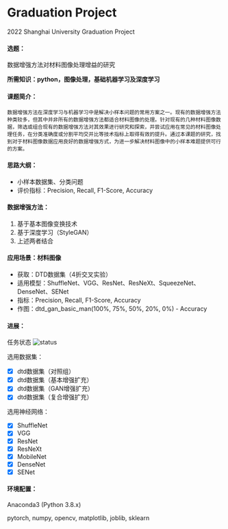 # Graduation Project
2022 Shanghai University Graduation Project

#### 选题：

数据增强方法对材料图像处理增益的研究

**所需知识：python，图像处理，基础机器学习及深度学习**

#### 课题简介：
	数据增强方法在深度学习与机器学习中是解决小样本问题的常用方案之一。现有的数据增强方法种类较多，但其中并非所有的数据增强方法都适合材料图像的处理。针对现有的几种材料图像数据，筛选或组合现有的数据增强方法对其效果进行研究和探索，并尝试应用在常见的材料图像处理任务，在分类准确度或分割平均交并比等技术指标上取得有效的提升。通过本课题的研究，找到对于材料图像数据应用良好的数据增强方式，为进一步解决材料图像中的小样本难题提供可行的方案。

#### 思路大纲：
- 小样本数据集、分类问题
- 评价指标：Precision, Recall, F1-Score, Accuracy

#### 数据增强方法：
1. 基于基本图像变换技术
2. 基于深度学习（StyleGAN）
3. 上述两者结合

#### 应用场景：材料图像
- 获取：DTD数据集（4折交叉实验）
- 适用模型：ShuffleNet、VGG、ResNet、ResNeXt、SqueezeNet、DenseNet、SENet
- 指标：Precision, Recall, F1-Score, Accuracy 
- 作图：dtd_gan_basic_man(100%, 75%, 50%, 20%, 0%) - Accuracy

#### 进展：
任务状态 ![status](https://img.shields.io/badge/status-still--working-yellowgreen)

选用数据集：
- [x] dtd数据集（对照组）
- [x] dtd数据集（基本增强扩充）
- [x] dtd数据集（GAN增强扩充）
- [x] dtd数据集（复合增强扩充）

选用神经网络：
- [x] ShuffleNet
- [x] VGG
- [x] ResNet
- [x] ResNeXt
- [x] MobileNet
- [x] DenseNet
- [x] SENet

#### 环境配置：
Anaconda3 (Python 3.8.x)

pytorch, numpy, opencv, matplotlib, joblib, sklearn